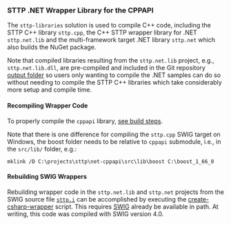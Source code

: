 ### STTP .NET Wrapper Library for the CPPAPI

The `sttp-libraries` solution is used to compile C++ code, including the STTP C++ library `sttp.cpp`, the C++ STTP wrapper library for .NET `sttp.net.lib` and the multi-framework target .NET library `sttp.net` which also builds the NuGet package.

Note that compiled libraries resulting from the `sttp.net.lib` project, e.g., `sttp.net.lib.dll`, are pre-compiled and included in the Git repository [output folder](../../build/output/x64/Release/lib) so users only wanting to compile the .NET samples can do so without needing to compile the STTP C++ libraries which take considerably more setup and compile time.

#### Recompiling Wrapper Code

To properly compile the `cppapi` library, [see build steps](https://github.com/sttp/cppapi/blob/master/src).

Note that there is one difference for compiling the `sttp.cpp` SWIG target on Windows, the boost folder needs to be relative to `cppapi` submodule, i.e., in the `src/lib/` folder, e.g.:

`mklink /D C:\projects\sttp\net-cppapi\src\lib\boost C:\boost_1_66_0`


#### Rebuilding SWIG Wrappers

Rebuilding wrapper code in the `sttp.net.lib` and `sttp.net` projects from the SWIG source file [`sttp.i`](sttp.i) can be accomplished by executing the [create-csharp-wrapper](create-csharp-wrapper.bat) script. This requires [SWIG](http://www.swig.org/) already be available in path. At writing, this code was compiled with SWIG version 4.0.
